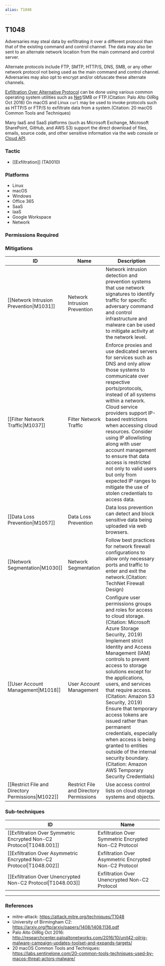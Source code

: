 ```yaml
---
alias: T1048
---
```


## T1048

Adversaries may steal data by exfiltrating it over a different protocol than that of the existing command and control channel. The data may also be sent to an alternate network location from the main command and control server.  

Alternate protocols include FTP, SMTP, HTTP/S, DNS, SMB, or any other network protocol not being used as the main command and control channel. Adversaries may also opt to encrypt and/or obfuscate these alternate channels. 

[Exfiltration Over Alternative Protocol](https://attack.mitre.org/techniques/T1048) can be done using various common operating system utilities such as [Net](https://attack.mitre.org/software/S0039)/SMB or FTP.(Citation: Palo Alto OilRig Oct 2016) On macOS and Linux <code>curl</code> may be used to invoke protocols such as HTTP/S or FTP/S to exfiltrate data from a system.(Citation: 20 macOS Common Tools and Techniques)

Many IaaS and SaaS platforms (such as Microsoft Exchange, Microsoft SharePoint, GitHub, and AWS S3) support the direct download of files, emails, source code, and other sensitive information via the web console or [Cloud API](https://attack.mitre.org/techniques/T1059/009).


### Tactic
- [[Exfiltration]] (TA0010)

### Platforms
- Linux
- macOS
- Windows
- Office 365
- SaaS
- IaaS
- Google Workspace
- Network

### Permissions Required

### Mitigations

| ID | Name | Description |
| --- | --- | --- |
| [[Network Intrusion Prevention\|M1031]] | Network Intrusion Prevention | Network intrusion detection and prevention systems that use network signatures to identify traffic for specific adversary command and control infrastructure and malware can be used to mitigate activity at the network level. |
| [[Filter Network Traffic\|M1037]] | Filter Network Traffic | Enforce proxies and use dedicated servers for services such as DNS and only allow those systems to communicate over respective ports/protocols, instead of all systems within a network. Cloud service providers support IP-based restrictions when accessing cloud resources. Consider using IP allowlisting along with user account management to ensure that data access is restricted not only to valid users but only from expected IP ranges to mitigate the use of stolen credentials to access data. |
| [[Data Loss Prevention\|M1057]] | Data Loss Prevention | Data loss prevention can detect and block sensitive data being uploaded via web browsers. |
| [[Network Segmentation\|M1030]] | Network Segmentation | Follow best practices for network firewall configurations to allow only necessary ports and traffic to enter and exit the network.(Citation: TechNet Firewall Design) |
| [[User Account Management\|M1018]] | User Account Management | Configure user permissions groups and roles for access to cloud storage.(Citation: Microsoft Azure Storage Security, 2019) Implement strict Identity and Access Management (IAM) controls to prevent access to storage solutions except for the applications, users, and services that require access.(Citation: Amazon S3 Security, 2019) Ensure that temporary access tokens are issued rather than permanent credentials, especially when access is being granted to entities outside of the internal security boundary.(Citation: Amazon  AWS Temporary Security Credentials) |
| [[Restrict File and Directory Permissions\|M1022]] | Restrict File and Directory Permissions | Use access control lists on cloud storage systems and objects.  |

### Sub-techniques

| ID | Name |
| --- | --- |
| [[Exfiltration Over Symmetric Encrypted Non-C2 Protocol\|T1048.001]] | Exfiltration Over Symmetric Encrypted Non-C2 Protocol |
| [[Exfiltration Over Asymmetric Encrypted Non-C2 Protocol\|T1048.002]] | Exfiltration Over Asymmetric Encrypted Non-C2 Protocol |
| [[Exfiltration Over Unencrypted Non-C2 Protocol\|T1048.003]] | Exfiltration Over Unencrypted Non-C2 Protocol |


---
### References

- mitre-attack: https://attack.mitre.org/techniques/T1048
- University of Birmingham C2: https://arxiv.org/ftp/arxiv/papers/1408/1408.1136.pdf
- Palo Alto OilRig Oct 2016: http://researchcenter.paloaltonetworks.com/2016/10/unit42-oilrig-malware-campaign-updates-toolset-and-expands-targets/
- 20 macOS Common Tools and Techniques: https://labs.sentinelone.com/20-common-tools-techniques-used-by-macos-threat-actors-malware/
